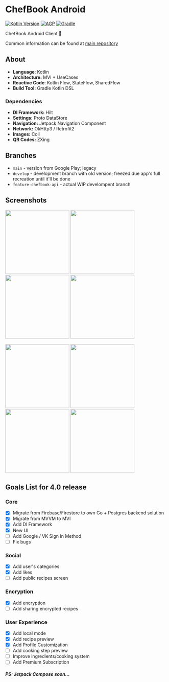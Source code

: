 # ChefBook Android
[![Kotlin Version](https://img.shields.io/badge/Kotlin-1.5.31-blue.svg)](https://kotlinlang.org)
[![AGP](https://img.shields.io/badge/AGP-7.0.4-blue?style=flat)](https://developer.android.com/studio/releases/gradle-plugin)
[![Gradle](https://img.shields.io/badge/Gradle-7.0.2-blue?style=flat)](https://gradle.org)

ChefBook Android Client 🤖

Common information can be found at [main repository](https://github.com/mephistolie/chefbook)
## About
* **Language**: Kotlin 
* **Architecture:** MVI + UseCases
* **Reactive Code**: Kotlin Flow, StateFlow, SharedFlow
* **Build Tool:** Gradle Kotlin DSL
### Dependencies
* **DI Framework:** Hilt
* **Settings:** Proto DataStore
* **Navigation:** Jetpack Navigation Component
* **Network:** OkHttp3 / Retrofit2
* **Images:** Coil
* **QR Codes:** ZXing
## Branches
* `main` - version from Google Play; legacy
* `develop` - development branch with old version; freezed due app's full recreation until it'll be done
* `feature-chefbook-api` - actual WIP develompent branch
## Screenshots
<p>
  <img src="https://user-images.githubusercontent.com/18068004/152433325-a9c264f0-7dda-43a7-933c-52b4efb52bad.jpeg" width="200">
  <img src="https://user-images.githubusercontent.com/18068004/152433320-881bc092-1012-4ec0-97ff-185b2cd9d5e7.jpeg" width="200">
  <img src="https://user-images.githubusercontent.com/18068004/152433341-342b3c37-3b50-431c-bced-713a1cf2f59b.jpeg" width="200">
  <img src="https://user-images.githubusercontent.com/18068004/152433329-1b90ba5a-f139-4b5b-8526-8aabbbfb93d8.jpeg" width="200">
</p>
<p>
  <img src="https://user-images.githubusercontent.com/18068004/152433983-681c3663-ea7c-4e79-aee9-398431b47cd3.jpeg" width="200">
  <img src="https://user-images.githubusercontent.com/18068004/152432853-611eee0f-c86f-44a8-8d9a-555e9cef9732.jpeg" width="200">
  <img src="https://user-images.githubusercontent.com/18068004/152433257-0b758739-52f1-4653-9ac0-3227b06ac37a.jpeg" width="200">
  <img src="https://user-images.githubusercontent.com/18068004/152434665-e1654119-5cbe-4f1b-9245-ef87989be86b.jpeg" width="200">
</p>

## Goals List for 4.0 release
### Core
- [x] Migrate from Firebase/Firestore to own Go + Postgres backend solution
- [x] Migrate from MVVM to MVI
- [x] Add DI Framework
- [x] New UI
- [ ] Add Google / VK Sign In Method
- [ ] Fix bugs
### Social
- [x] Add user's categories
- [x] Add likes
- [ ] Add public recipes screen
### Encryption
- [x] Add encryption
- [ ] Add sharing encrypted recipes
### User Experience
- [x] Add local mode
- [x] Add recipe preview
- [x] Add Profile Customization
- [ ] Add cooking step preview
- [ ] Improve ingredients/cooking system
- [ ] Add Premium Subscription

##### PS: Jetpack Compose soon...
